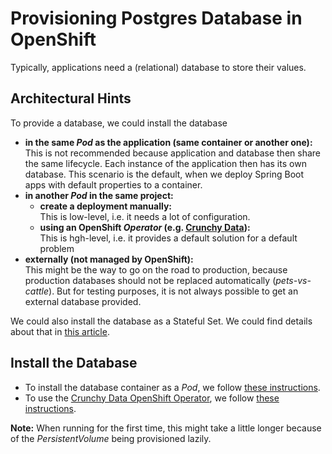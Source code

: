 # Provisioning Postgres Database in OpenShift

Typically, applications need a (relational) database to store their values.

## Architectural Hints

To provide a database, we could install the database

- **in the same _Pod_ as the application (same container or another one):**\
  This is not recommended because application and database then share the same lifecycle. Each instance of the application then has its own database.
  This scenario is the default, when we deploy Spring Boot apps with default properties to a container.
- **in another _Pod_ in the same project:**
  - **create a deployment manually:**\
    This is low-level, i.e. it needs a lot of configuration.
  - **using an OpenShift _Operator_ (e.g. [Crunchy Data](https://github.com/CrunchyData/postgres-operator)):**\
    This is hgh-level, i.e. it provides a default solution for a default problem
- **externally (not managed by OpenShift):**\
  This might be the way to go on the road to production, because production databases should not be replaced automatically (_pets-vs-cattle_).
  But for testing purposes, it is not always possible to get an external database provided.

We could also install the database as a Stateful Set. We could find details about that in [this article](https://zesty.co/blog/deploy-databases-kubernetes/).

## Install the Database

- To install the database container as a _Pod_, we follow [these instructions](1-pod-service/README.md).
- To use the [Crunchy Data OpenShift Operator](https://github.com/CrunchyData/postgres-operator), we follow [these instructions](2-crunchy-operator/README.md).

**Note:** When running for the first time, this might take a little longer because of the _PersistentVolume_
being provisioned lazily.
